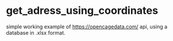 # get_adress_using_coordinates
simple working example of https://opencagedata.com/ api, using a database in .xlsx format.
